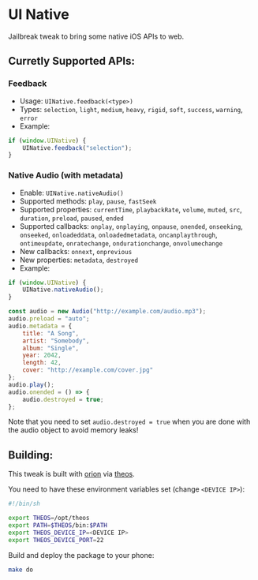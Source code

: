 # UI Native
Jailbreak tweak to bring some native iOS APIs to web.

## Curretly Supported APIs:
### Feedback
  
- Usage: `UINative.feedback(<type>)`
- Types: `selection`, `light`, `medium`, `heavy`, `rigid`, `soft`, `success`, `warning`, `error`
- Example:
```JavaScript
if (window.UINative) {
    UINative.feedback("selection");
}
```

### Native Audio (with metadata)

- Enable: `UINative.nativeAudio()`
- Supported methods: `play`, `pause`, `fastSeek`
- Supported properties: `currentTime`, `playbackRate`, `volume`, `muted`, `src`, `duration`, `preload`, `paused`, `ended`
- Supported callbacks: `onplay`, `onplaying`, `onpause`, `onended`, `onseeking`, `onseeked`, `onloadeddata`, `onloadedmetadata`, `oncanplaythrough`, `ontimeupdate`, `onratechange`, `ondurationchange`, `onvolumechange`
- New callbacks: `onnext`, `onprevious`
- New properties: `metadata`, `destroyed`
- Example:
```JavaScript
if (window.UINative) {
    UINative.nativeAudio();
}

const audio = new Audio("http://example.com/audio.mp3");
audio.preload = "auto";
audio.metadata = {
    title: "A Song",
    artist: "Somebody",
    album: "Single",
    year: 2042,
    length: 42,
    cover: "http://example.com/cover.jpg"
};
audio.play();
audio.onended = () => {
    audio.destroyed = true;
};
```
Note that you need to set `audio.destroyed = true` when you are done with the audio object to avoid memory leaks!

## Building:
This tweak is built with [orion](https://github.com/theos/orion) via [theos](https://github.com/theos/theos).

You need to have these environment variables set (change `<DEVICE IP>`):
```sh
#!/bin/sh

export THEOS=/opt/theos
export PATH=$THEOS/bin:$PATH
export THEOS_DEVICE_IP=<DEVICE IP>
export THEOS_DEVICE_PORT=22
```

Build and deploy the package to your phone:
```sh
make do
```
